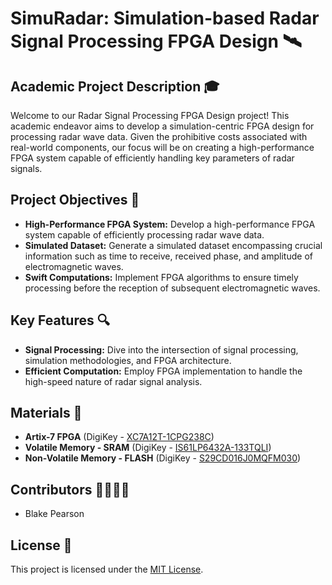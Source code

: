 # SimuRadar: Simulation-based Radar Signal Processing FPGA Design 🛰️

## Academic Project Description 🎓

Welcome to our Radar Signal Processing FPGA Design project! This academic endeavor aims to develop a simulation-centric FPGA design for processing radar wave data. Given the prohibitive costs associated with real-world components, our focus will be on creating a high-performance FPGA system capable of efficiently handling key parameters of radar signals.

## Project Objectives 🎯

- **High-Performance FPGA System:** Develop a high-performance FPGA system capable of efficiently processing radar wave data.
- **Simulated Dataset:** Generate a simulated dataset encompassing crucial information such as time to receive, received phase, and amplitude of electromagnetic waves.
- **Swift Computations:** Implement FPGA algorithms to ensure timely processing before the reception of subsequent electromagnetic waves.

## Key Features 🔍

- **Signal Processing:** Dive into the intersection of signal processing, simulation methodologies, and FPGA architecture.
- **Efficient Computation:** Employ FPGA implementation to handle the high-speed nature of radar signal analysis.

## Materials 🧱

- **Artix-7 FPGA** (DigiKey - [XC7A12T-1CPG238C](https://www.digikey.com/en/products/detail/amd/XC7A12T-1CPG238C/8628412))
- **Volatile Memory - SRAM** (DigiKey - [IS61LP6432A-133TQLI](https://www.digikey.com/en/products/detail/issi-integrated-silicon-solution-inc/IS61LP6432A-133TQLI/1557176))
- **Non-Volatile Memory - FLASH** (DigiKey - [S29CD016J0MQFM030](https://www.digikey.com/en/products/detail/infineon-technologies/S29CD016J0MQFM030/5787716))

## Contributors 👩‍💻👨‍💻

- Blake Pearson

## License 📜

This project is licensed under the [MIT License](LICENSE).

